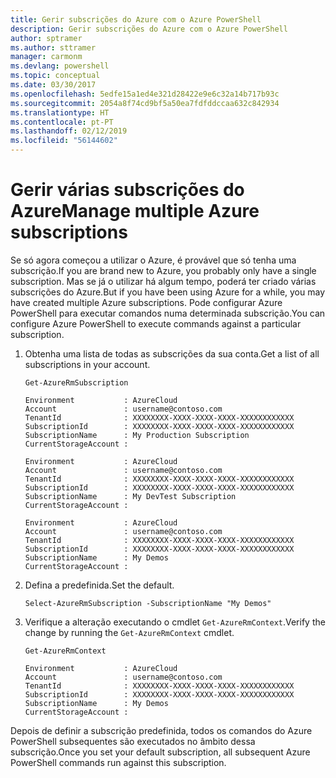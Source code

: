```yaml
---
title: Gerir subscrições do Azure com o Azure PowerShell
description: Gerir subscrições do Azure com o Azure PowerShell
author: sptramer
ms.author: sttramer
manager: carmonm
ms.devlang: powershell
ms.topic: conceptual
ms.date: 03/30/2017
ms.openlocfilehash: 5edfe15a1ed4e321d28422e9e6c32a14b717b93c
ms.sourcegitcommit: 2054a8f74cd9bf5a50ea7fdfddccaa632c842934
ms.translationtype: HT
ms.contentlocale: pt-PT
ms.lasthandoff: 02/12/2019
ms.locfileid: "56144602"
---
```

# <a name="manage-multiple-azure-subscriptions"></a><span data-ttu-id="ed812-103">Gerir várias subscrições do Azure</span><span class="sxs-lookup"><span data-stu-id="ed812-103">Manage multiple Azure subscriptions</span></span>

<span data-ttu-id="ed812-104">Se só agora começou a utilizar o Azure, é provável que só tenha uma subscrição.</span><span class="sxs-lookup"><span data-stu-id="ed812-104">If you are brand new to Azure, you probably only have a single subscription.</span></span> <span data-ttu-id="ed812-105">Mas se já o utilizar há algum tempo, poderá ter criado várias subscrições do Azure.</span><span class="sxs-lookup"><span data-stu-id="ed812-105">But if you have been using Azure for a while, you may have created multiple Azure subscriptions.</span></span> <span data-ttu-id="ed812-106">Pode configurar Azure PowerShell para executar comandos numa determinada subscrição.</span><span class="sxs-lookup"><span data-stu-id="ed812-106">You can configure Azure PowerShell to execute commands against a particular subscription.</span></span>

1. <span data-ttu-id="ed812-107">Obtenha uma lista de todas as subscrições da sua conta.</span><span class="sxs-lookup"><span data-stu-id="ed812-107">Get a list of all subscriptions in your account.</span></span>

    ```azurepowershell-interactive
    Get-AzureRmSubscription
    ```

    ```output
    Environment           : AzureCloud
    Account               : username@contoso.com
    TenantId              : XXXXXXXX-XXXX-XXXX-XXXX-XXXXXXXXXXXX
    SubscriptionId        : XXXXXXXX-XXXX-XXXX-XXXX-XXXXXXXXXXXX
    SubscriptionName      : My Production Subscription
    CurrentStorageAccount :

    Environment           : AzureCloud
    Account               : username@contoso.com
    TenantId              : XXXXXXXX-XXXX-XXXX-XXXX-XXXXXXXXXXXX
    SubscriptionId        : XXXXXXXX-XXXX-XXXX-XXXX-XXXXXXXXXXXX
    SubscriptionName      : My DevTest Subscription
    CurrentStorageAccount :

    Environment           : AzureCloud
    Account               : username@contoso.com
    TenantId              : XXXXXXXX-XXXX-XXXX-XXXX-XXXXXXXXXXXX
    SubscriptionId        : XXXXXXXX-XXXX-XXXX-XXXX-XXXXXXXXXXXX
    SubscriptionName      : My Demos
    CurrentStorageAccount :
    ```

2. <span data-ttu-id="ed812-108">Defina a predefinida.</span><span class="sxs-lookup"><span data-stu-id="ed812-108">Set the default.</span></span>

    ```azurepowershell-interactive
    Select-AzureRmSubscription -SubscriptionName "My Demos"
    ```

3. <span data-ttu-id="ed812-109">Verifique a alteração executando o cmdlet `Get-AzureRmContext`.</span><span class="sxs-lookup"><span data-stu-id="ed812-109">Verify the change by running the `Get-AzureRmContext` cmdlet.</span></span>

    ```azurepowershell-interactive
    Get-AzureRmContext
    ```

    ```output
    Environment           : AzureCloud
    Account               : username@contoso.com
    TenantId              : XXXXXXXX-XXXX-XXXX-XXXX-XXXXXXXXXXXX
    SubscriptionId        : XXXXXXXX-XXXX-XXXX-XXXX-XXXXXXXXXXXX
    SubscriptionName      : My Demos
    CurrentStorageAccount :
    ```

<span data-ttu-id="ed812-110">Depois de definir a subscrição predefinida, todos os comandos do Azure PowerShell subsequentes são executados no âmbito dessa subscrição.</span><span class="sxs-lookup"><span data-stu-id="ed812-110">Once you set your default subscription, all subsequent Azure PowerShell commands run against this subscription.</span></span>
